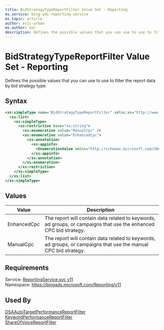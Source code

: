 ```yaml
---
title: BidStrategyTypeReportFilter Value Set - Reporting
ms.service: bing-ads-reporting-service
ms.topic: article
author: eric-urban
ms.author: eur
description: Defines the possible values that you can use to use to filter the report data by bid strategy type.
---
```

# BidStrategyTypeReportFilter Value Set - Reporting
Defines the possible values that you can use to use to filter the report data by bid strategy type.

## Syntax
```xml
<xs:simpleType name="BidStrategyTypeReportFilter" xmlns:xs="http://www.w3.org/2001/XMLSchema">
  <xs:list>
    <xs:simpleType>
      <xs:restriction base="xs:string">
        <xs:enumeration value="ManualCpc" />
        <xs:enumeration value="EnhancedCpc">
          <xs:annotation>
            <xs:appinfo>
              <EnumerationValue xmlns="http://schemas.microsoft.com/2003/10/Serialization/">16</EnumerationValue>
            </xs:appinfo>
          </xs:annotation>
        </xs:enumeration>
      </xs:restriction>
    </xs:simpleType>
  </xs:list>
</xs:simpleType>
```

## <a name="values"></a>Values

|Value|Description|
|-----------|---------------|
|<a name="enhancedcpc"></a>EnhancedCpc|The report will contain data related to keywords, ad groups, or campaigns that use the enhanced CPC bid strategy.|
|<a name="manualcpc"></a>ManualCpc|The report will contain data related to keywords, ad groups, or campaigns that use the manual CPC bid strategy.|

## Requirements
Service: [ReportingService.svc v11](https://reporting.api.bingads.microsoft.com/Api/Advertiser/Reporting/v11/ReportingService.svc)  
Namespace: https://bingads.microsoft.com/Reporting/v11  

## Used By
[DSAAutoTargetPerformanceReportFilter](dsaautotargetperformancereportfilter.md)  
[KeywordPerformanceReportFilter](keywordperformancereportfilter.md)  
[ShareOfVoiceReportFilter](shareofvoicereportfilter.md)  

